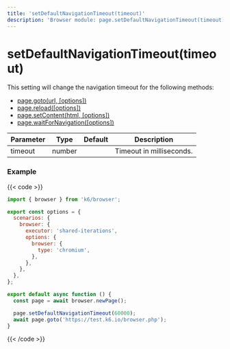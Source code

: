 ```yaml
---
title: 'setDefaultNavigationTimeout(timeout)'
description: 'Browser module: page.setDefaultNavigationTimeout(timeout) method'
---
```


# setDefaultNavigationTimeout(timeout)

This setting will change the navigation timeout for the following methods:

- [page.goto(url, [options])](https://grafana.com/docs/k6/<K6_VERSION>/javascript-api/k6-experimental/browser/page/goto/)
- [page.reload([options])](https://grafana.com/docs/k6/<K6_VERSION>/javascript-api/k6-experimental/browser/page/reload/)
- [page.setContent(html, [options])](https://grafana.com/docs/k6/<K6_VERSION>/javascript-api/k6-experimental/browser/page/setcontent/)
- [page.waitForNavigation([options])](https://grafana.com/docs/k6/<K6_VERSION>/javascript-api/k6-experimental/browser/page/waitfornavigation/)

| Parameter | Type   | Default | Description              |
| --------- | ------ | ------- | ------------------------ |
| timeout   | number |         | Timeout in milliseconds. |

### Example

{{< code >}}

```javascript
import { browser } from 'k6/browser';

export const options = {
  scenarios: {
    browser: {
      executor: 'shared-iterations',
      options: {
        browser: {
          type: 'chromium',
        },
      },
    },
  },
};

export default async function () {
  const page = await browser.newPage();

  page.setDefaultNavigationTimeout(60000);
  await page.goto('https://test.k6.io/browser.php');
}
```

{{< /code >}}
